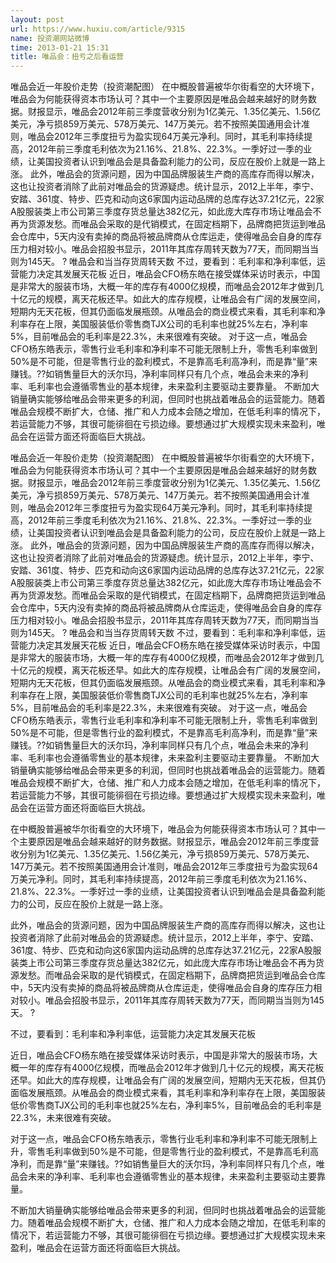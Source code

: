 ```yaml
---
layout: post
url: https://www.huxiu.com/article/9315
name: 投资潮网站微博
time: 2013-01-21 15:31
title: 唯品会：扭亏之后看运营
---
```

唯品会近一年股价走势（投资潮配图） 在中概股普遍被华尔街看空的大环境下，唯品会为何能获得资本市场认可？其中一个主要原因是唯品会越来越好的财务数据。财报显示，唯品会2012年前三季度营收分别为1亿美元、1.35亿美元、1.56亿美元，净亏损859万美元、578万美元、147万美元。若不按照美国通用会计准则，唯品会2012年三季度扭亏为盈实现64万美元净利。同时，其毛利率持续提高，2012年前三季度毛利依次为21.16%、21.8%、22.3%。一季好过一季的业绩，让美国投资者认识到唯品会是具备盈利能力的公司，反应在股价上就是一路上涨。 此外，唯品会的货源问题，因为中国品牌服装生产商的高库存而得以解决，这也让投资者消除了此前对唯品会的货源疑虑。统计显示，2012上半年，李宁、安踏、361度、特步、匹克和动向这6家国内运动品牌的总库存达37.21亿元，22家A股服装类上市公司第三季度存货总量达382亿元，如此庞大库存市场让唯品会不再为货源发愁。而唯品会采取的是代销模式，在固定档期下，品牌商把货运到唯品会仓库中，5天内没有卖掉的商品将被品牌商从仓库运走，使得唯品会自身的库存压力相对较小。唯品会招股书显示，2011年其库存周转天数为77天，而同期当当则为145天。 ? 唯品会和当当存货周转天数 不过，要看到：毛利率和净利率低，运营能力决定其发展天花板 近日，唯品会CFO杨东皓在接受媒体采访时表示，中国是非常大的服装市场，大概一年的库存有4000亿规模，而唯品会2012年才做到几十亿元的规模，离天花板还早。如此大的库存规模，让唯品会有广阔的发展空间，短期内无天花板，但其仍面临发展瓶颈。从唯品会的商业模式来看，其毛利率和净利率存在上限，美国服装低价零售商TJX公司的毛利率也就25%左右，净利率5%，目前唯品会的毛利率是22.3%，未来很难有突破。 对于这一点，唯品会CFO杨东皓表示，零售行业毛利率和净利率不可能无限制上升，零售毛利率做到50%是不可能，但是零售行业的盈利模式，不是靠高毛利高净利，而是靠“量”来赚钱。??如销售量巨大的沃尔玛，净利率同样只有几个点，唯品会未来的净利率、毛利率也会遵循零售业的基本规律，未来盈利主要驱动主要靠量。 不断加大销量确实能够给唯品会带来更多的利润，但同时也挑战着唯品会的运营能力。随着唯品会规模不断扩大，仓储、推广和人力成本会随之增加，在低毛利率的情况下，若运营能力不够，其很可能徘徊在亏损边缘。要想通过扩大规模实现未来盈利，唯品会在运营方面还将面临巨大挑战。

唯品会近一年股价走势（投资潮配图） 在中概股普遍被华尔街看空的大环境下，唯品会为何能获得资本市场认可？其中一个主要原因是唯品会越来越好的财务数据。财报显示，唯品会2012年前三季度营收分别为1亿美元、1.35亿美元、1.56亿美元，净亏损859万美元、578万美元、147万美元。若不按照美国通用会计准则，唯品会2012年三季度扭亏为盈实现64万美元净利。同时，其毛利率持续提高，2012年前三季度毛利依次为21.16%、21.8%、22.3%。一季好过一季的业绩，让美国投资者认识到唯品会是具备盈利能力的公司，反应在股价上就是一路上涨。 此外，唯品会的货源问题，因为中国品牌服装生产商的高库存而得以解决，这也让投资者消除了此前对唯品会的货源疑虑。统计显示，2012上半年，李宁、安踏、361度、特步、匹克和动向这6家国内运动品牌的总库存达37.21亿元，22家A股服装类上市公司第三季度存货总量达382亿元，如此庞大库存市场让唯品会不再为货源发愁。而唯品会采取的是代销模式，在固定档期下，品牌商把货运到唯品会仓库中，5天内没有卖掉的商品将被品牌商从仓库运走，使得唯品会自身的库存压力相对较小。唯品会招股书显示，2011年其库存周转天数为77天，而同期当当则为145天。 ? 唯品会和当当存货周转天数 不过，要看到：毛利率和净利率低，运营能力决定其发展天花板 近日，唯品会CFO杨东皓在接受媒体采访时表示，中国是非常大的服装市场，大概一年的库存有4000亿规模，而唯品会2012年才做到几十亿元的规模，离天花板还早。如此大的库存规模，让唯品会有广阔的发展空间，短期内无天花板，但其仍面临发展瓶颈。从唯品会的商业模式来看，其毛利率和净利率存在上限，美国服装低价零售商TJX公司的毛利率也就25%左右，净利率5%，目前唯品会的毛利率是22.3%，未来很难有突破。 对于这一点，唯品会CFO杨东皓表示，零售行业毛利率和净利率不可能无限制上升，零售毛利率做到50%是不可能，但是零售行业的盈利模式，不是靠高毛利高净利，而是靠“量”来赚钱。??如销售量巨大的沃尔玛，净利率同样只有几个点，唯品会未来的净利率、毛利率也会遵循零售业的基本规律，未来盈利主要驱动主要靠量。 不断加大销量确实能够给唯品会带来更多的利润，但同时也挑战着唯品会的运营能力。随着唯品会规模不断扩大，仓储、推广和人力成本会随之增加，在低毛利率的情况下，若运营能力不够，其很可能徘徊在亏损边缘。要想通过扩大规模实现未来盈利，唯品会在运营方面还将面临巨大挑战。

在中概股普遍被华尔街看空的大环境下，唯品会为何能获得资本市场认可？其中一个主要原因是唯品会越来越好的财务数据。财报显示，唯品会2012年前三季度营收分别为1亿美元、1.35亿美元、1.56亿美元，净亏损859万美元、578万美元、147万美元。若不按照美国通用会计准则，唯品会2012年三季度扭亏为盈实现64万美元净利。同时，其毛利率持续提高，2012年前三季度毛利依次为21.16%、21.8%、22.3%。一季好过一季的业绩，让美国投资者认识到唯品会是具备盈利能力的公司，反应在股价上就是一路上涨。

此外，唯品会的货源问题，因为中国品牌服装生产商的高库存而得以解决，这也让投资者消除了此前对唯品会的货源疑虑。统计显示，2012上半年，李宁、安踏、361度、特步、匹克和动向这6家国内运动品牌的总库存达37.21亿元，22家A股服装类上市公司第三季度存货总量达382亿元，如此庞大库存市场让唯品会不再为货源发愁。而唯品会采取的是代销模式，在固定档期下，品牌商把货运到唯品会仓库中，5天内没有卖掉的商品将被品牌商从仓库运走，使得唯品会自身的库存压力相对较小。唯品会招股书显示，2011年其库存周转天数为77天，而同期当当则为145天。 ?

不过，要看到：毛利率和净利率低，运营能力决定其发展天花板

近日，唯品会CFO杨东皓在接受媒体采访时表示，中国是非常大的服装市场，大概一年的库存有4000亿规模，而唯品会2012年才做到几十亿元的规模，离天花板还早。如此大的库存规模，让唯品会有广阔的发展空间，短期内无天花板，但其仍面临发展瓶颈。从唯品会的商业模式来看，其毛利率和净利率存在上限，美国服装低价零售商TJX公司的毛利率也就25%左右，净利率5%，目前唯品会的毛利率是22.3%，未来很难有突破。

对于这一点，唯品会CFO杨东皓表示，零售行业毛利率和净利率不可能无限制上升，零售毛利率做到50%是不可能，但是零售行业的盈利模式，不是靠高毛利高净利，而是靠“量”来赚钱。??如销售量巨大的沃尔玛，净利率同样只有几个点，唯品会未来的净利率、毛利率也会遵循零售业的基本规律，未来盈利主要驱动主要靠量。

不断加大销量确实能够给唯品会带来更多的利润，但同时也挑战着唯品会的运营能力。随着唯品会规模不断扩大，仓储、推广和人力成本会随之增加，在低毛利率的情况下，若运营能力不够，其很可能徘徊在亏损边缘。要想通过扩大规模实现未来盈利，唯品会在运营方面还将面临巨大挑战。

